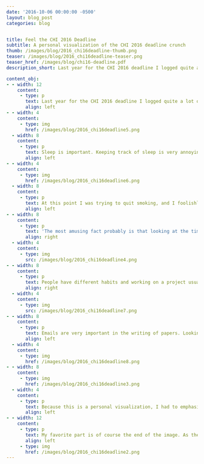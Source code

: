 ```yaml
---
date: '2016-10-06 00:00:00 -0500'
layout: blog_post
categories: blog


title: Feel the CHI 2016 Deadline
subtitle: A personal visualization of the CHI 2016 deadline crunch
thumb: /images/blog/2016_chi16deadline-thumb.png
teaser: /images/blog/2016_chi16deadline-teaser.png
teaser_href: /images/blog/chi16-deadline.pdf
description_short: Last year for the CHI 2016 deadline I logged quite a lot of data between the end of August 2015 and the day of the deadline, Friday September 25, 2015, at noon. Here is an overview of this peculiar experience.

content_obj:
- - width: 12
    content:
     - type: p
       text: Last year for the CHI 2016 deadline I logged quite a lot of data between the end of August 2015 and the day of the deadline, Friday September 25, 2015, at noon. Here is an overview of this peculiar experience. <br/>You can download the very large pdf by clicking <a href="/images/blog/chi16-deadline.pdf">this link</a> or the teaser image above. <br/><br/>For the sketchy style, I used this <a href="https://github.com/sebastian-meier/d3.sketchy/">sketchy rendering d3 plugin</a>, inspired from the <a href="http://www.gicentre.net/handy">handy sketchy rendering library</a> for Processing (you can find the research paper <a href="http://openaccess.city.ac.uk/1274/">here</a>). I used a sketchy style to convey both the uncertainty in the data and the manual data collection process. I created a visualization in d3, and this image is just an export of the resulting vector graphics image. Note that for anonymization purposes, I added a bit of noise and randomness in the data.
       align: left
- - width: 4
    content:
     - type: img
       href: /images/blog/2016_chi16deadline5.png
  - width: 8
    content:
     - type: p
       text: Sleep is important. Keeping track of sleep is very annoying. How do you know when you actually start sleeping? At this time I did not have a good enough sleep tracker. So I algorithmically  extracted my sleep based on my inactivity, assuming that I would not walk nor smoke too much while sleeping. The weird shape is here to convey the uncertainty in the data.
       align: left
- - width: 4
    content:
     - type: img
       href: /images/blog/2016_chi16deadline6.png
  - width: 8
    content:
     - type: p
       text: At this point I was trying to quit smoking, and I foolishly thought that logging and visualizing my smokes would help me achieve this goal. I switched to e-cigarettes before finding the time to visualize my smoke data. However, I have it, so why not plotting it on this timeline?
       align: left
- - width: 8
    content:
     - type: p
       text: 'The most amusing fact probably is that looking at the timeline, the more I smoked, the more I walked. The reason is quite simple: I needed to go outside. Given that I almost never walked if it was not for smoking, I now wonder to which extent smoking can actually be healthy.'
       align: right
  - width: 4
    content:
     - type: img
       src: /images/blog/2016_chi16deadline4.png
- - width: 8
    content:
     - type: p
       text: People have different habits and working on a project usually involves several data sources to look at. I was interested in identifying revisions. If with SVN or git, it's pretty straightforward, it is not that simple with tools like Dropbox and Google Drive. I had to determine empirically reasonable heuristics so that each CTRL+S in a shared text file would not count as a revision. I ended up with aggregating all Dropbox syncs (or Google Drive syncs) from the same person when the time interval between two syncs was under five minutes. This is quite arbitrary, but worked fine in my case.
       align: right
  - width: 4
    content:
     - type: img
       src: /images/blog/2016_chi16deadline7.png
- - width: 8
    content:
     - type: p
       text: Emails are very important in the writing of papers. Looking at the frequency of emails and the shape of email threads gives interesting insights regarding the patterns that appear in different projects.
       align: left
  - width: 4
    content:
     - type: img
       href: /images/blog/2016_chi16deadline8.png
- - width: 8
    content:
     - type: img
       href: /images/blog/2016_chi16deadline3.png
  - width: 4
    content:
     - type: p
       text: Because this is a personal visualization, I had to emphasize myself. Also, I could only collect data bout "who is working on a project" for myself. These hashed rectangles appear in a project when I was actively working on a project.
       align: left
- - width: 12
    content:
     - type: p
       text: My favorite part is of course the end of the image. As the deadline approaches, the visualization gets more and more cluttered, the nights become shorter, and the numbers of smokes, emails and syncs increase. All abruptly stop on Friday, October 25 around 2PM, which was of course the deadline time. Followed a few emails and a 14 hours nap to catch up for skipping the previous night.
       align: left
     - type: img
       href: /images/blog/2016_chi16deadline2.png
---
```




